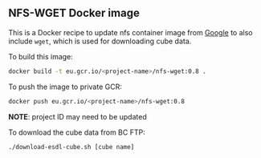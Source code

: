 ## NFS-WGET Docker image

This is a Docker recipe to update nfs container image from [Google](https://console.cloud.google.com/gcr/images/google-containers/GLOBAL) to also include `wget`, which is used for downloading cube data.

To build this image:

```bash
docker build -t eu.gcr.io/<project-name>/nfs-wget:0.8 .
```

To push the image to private GCR:

```bash
docker push eu.gcr.io/<project-name>/nfs-wget:0.8
```

**NOTE**: project ID may need to be updated

To download the cube data from BC FTP:

```bash
./download-esdl-cube.sh [cube name]
```